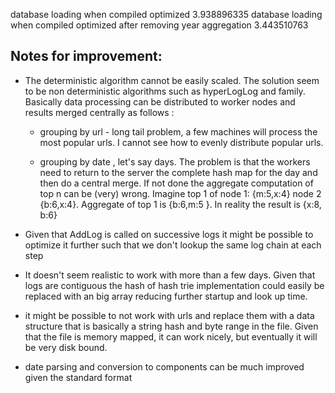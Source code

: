 database loading when compiled optimized  3.938896335 
database loading when compiled optimized after removing year aggregation 3.443510763 

## Notes for improvement:

* The deterministic algorithm cannot be easily scaled. The solution seem to be non deterministic algorithms such as hyperLogLog and family. Basically data processing can be distributed to worker nodes and results merged centrally as follows :

    - grouping by url - long tail problem, a few machines will process the most popular urls. I cannot see how to evenly distribute popular urls.

    - grouping by date , let's say days. The problem is that the workers need to return to the server the complete hash map for the day and then do a central merge. If not done the aggregate computation of top n can be (very) wrong. Imagine top 1 of node 1: {m:5,x:4} node 2 {b:6,x:4}. Aggregate of top 1 is {b:6,m:5 }. In reality the result is {x:8, b:6}


* Given that AddLog is called on successive logs it might be possible to optimize it further such that we don't lookup the same log chain at each step

* It doesn't seem realistic to work with more than a few days. Given that logs are contiguous the hash of hash trie implementation could easily be replaced with an big array reducing further startup and look up time.

* it might be possible to not work with urls and replace them with a data structure that is basically a string hash and byte range in the file. Given that the file is memory mapped, it can work nicely, but eventually it will be very disk bound.

* date parsing and conversion to components can be much improved given the standard format 

